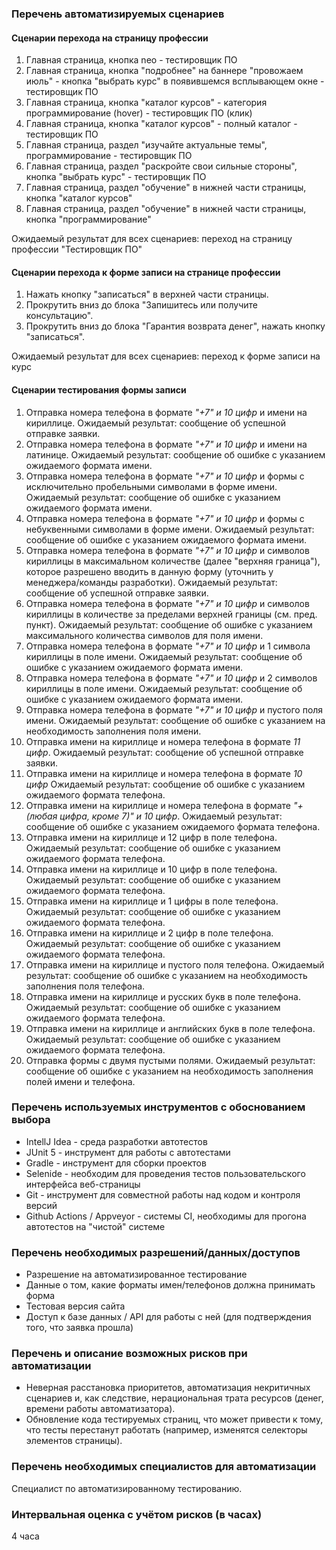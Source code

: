 ### Перечень автоматизируемых сценариев
#### Сценарии перехода на страницу профессии
1. Главная страница, кнопка neo - тестировщик ПО
2. Главная страница, кнопка "подробнее" на баннере "провожаем июль" - кнопка "выбрать курс" в появившемся всплывающем окне - тестировщик ПО
3. Главная страница, кнопка "каталог курсов" - категория программирование (hover) - тестировщик ПО (клик)
4. Главная страница, кнопка "каталог курсов" - полный каталог - тестировщик ПО
5. Главная страница, раздел "изучайте актуальные темы", программирование - тестировщик ПО
6. Главная страница, раздел "раскройте свои сильные стороны", кнопка "выбрать курс" - тестировщик ПО
7. Главная страница, раздел "обучение" в нижней части страницы, кнопка "каталог курсов"
8. Главная страница, раздел "обучение" в нижней части страницы, кнопка "программирование"

Ожидаемый результат для всех сценариев: переход на страницу профессии "Тестировщик ПО"

#### Сценарии перехода к форме записи на странице профессии
1. Нажать кнопку "записаться" в верхней части страницы.
2. Прокрутить вниз до блока "Запишитесь или получите консультацию".
3. Прокрутить вниз до блока "Гарантия возврата денег", нажать кнопку "записаться".

Ожидаемый результат для всех сценариев: переход к форме записи на курс

#### Сценарии тестирования формы записи
1. Отправка номера телефона в формате *"+7" и 10 цифр* и имени на кириллице. 
Ожидаемый результат: сообщение об успешной отправке заявки.
2. Отправка номера телефона в формате *"+7" и 10 цифр* и имени на латинице. 
Ожидаемый результат: сообщение об ошибке с указанием ожидаемого формата имени.
3. Отправка номера телефона в формате *"+7" и 10 цифр* и формы с исключительно пробельными символами в форме имени. 
Ожидаемый результат: сообщение об ошибке с указанием ожидаемого формата имени.
4. Отправка номера телефона в формате *"+7" и 10 цифр* и формы с небуквенными символами в форме имени. 
Ожидаемый результат: сообщение об ошибке с указанием ожидаемого формата имени.
5. Отправка номера телефона в формате *"+7" и 10 цифр* и символов кириллицы в максимальном количестве (далее "верхняя граница"), которое разрешено вводить в данную форму (уточнить у менеджера/команды разработки). 
Ожидаемый результат: сообщение об успешной отправке заявки.
6. Отправка номера телефона в формате *"+7" и 10 цифр* и символов кириллицы в количестве за пределами верхней границы (см. пред. пункт). 
Ожидаемый результат: сообщение об ошибке с указанием максимального количества символов для поля имени.
7. Отправка номера телефона в формате *"+7" и 10 цифр* и 1 символа кириллицы в поле имени.
Ожидаемый результат: сообщение об ошибке с указанием ожидаемого формата имени.
8. Отправка номера телефона в формате *"+7" и 10 цифр* и 2 символов кириллицы в поле имени.
Ожидаемый результат: сообщение об ошибке с указанием ожидаемого формата имени.
9. Отправка номера телефона в формате *"+7" и 10 цифр* и пустого поля имени.
Ожидаемый результат: сообщение об ошибке с указанием на необходимость заполнения поля имени.
10. Отправка имени на кириллице и номера телефона в формате *11 цифр*.
Ожидаемый результат: сообщение об успешной отправке заявки.
11. Отправка имени на кириллице и номера телефона в формате *10 цифр*
Ожидаемый результат: сообщение об ошибке с указанием ожидаемого формата телефона.
12. Отправка имени на кириллице и номера телефона в формате *"+ (любая цифра, кроме 7)" и 10 цифр*.
Ожидаемый результат: сообщение об ошибке с указанием ожидаемого формата телефона.
13. Отправка имени на кириллице и 12 цифр в поле телефона.
Ожидаемый результат: сообщение об ошибке с указанием ожидаемого формата телефона.
14. Отправка имени на кириллице и 10 цифр в поле телефона.
Ожидаемый результат: сообщение об ошибке с указанием ожидаемого формата телефона.
15. Отправка имени на кириллице и 1 цифры в поле телефона.
Ожидаемый результат: сообщение об ошибке с указанием ожидаемого формата телефона.
16. Отправка имени на кириллице и 2 цифр в поле телефона.
Ожидаемый результат: сообщение об ошибке с указанием ожидаемого формата телефона.
17. Отправка имени на кириллице и пустого поля телефона.
Ожидаемый результат: сообщение об ошибке с указанием на необходимость заполнения поля телефона.
18. Отправка имени на кириллице и русских букв в поле телефона.
Ожидаемый результат: сообщение об ошибке с указанием ожидаемого формата телефона.
19. Отправка имени на кириллице и английских букв в поле телефона.
Ожидаемый результат: сообщение об ошибке с указанием ожидаемого формата телефона.
20. Отправка формы с двумя пустыми полями.
Ожидаемый результат: сообщение об ошибке с указанием на необходимость заполнения полей имени и телефона.

### Перечень используемых инструментов с обоснованием выбора
* IntellJ Idea - среда разработки автотестов
* JUnit 5 - инструмент для работы с автотестами
* Gradle - инструмент для сборки проектов
* Selenide - необходим для проведения тестов пользовательского интерфейса веб-страницы
* Git - инструмент для совместной работы над кодом и контроля версий
* Github Actions / Appveyor - системы CI, необходимы для прогона автотестов на "чистой" системе

### Перечень необходимых разрешений/данных/доступов
* Разрешение на автоматизированное тестирование
* Данные о том, какие форматы имен/телефонов должна принимать форма
* Тестовая версия сайта
* Доступ к базе данных / API для работы с ней (для подтверждения того, что заявка прошла)

### Перечень и описание возможных рисков при автоматизации
* Неверная расстановка приоритетов, автоматизация некритичных сценариев и, как следствие, нерациональная трата ресурсов (денег, времени работы автоматизатора).
* Обновление кода тестируемых страниц, что может привести к тому, что тесты перестанут работать (например, изменятся селекторы элементов страницы).

### Перечень необходимых специалистов для автоматизации
Специалист по автоматизированному тестированию.

### Интервальная оценка с учётом рисков (в часах)
4 часа



